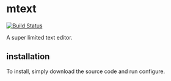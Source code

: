 # mtext
[![Build Status](https://travis-ci.org/DannyMoses/mtext.svg)](https://travis-ci.org/DannyMoses/mtext)

A super limited text editor.

## installation

To install, simply download the source code and run configure.

